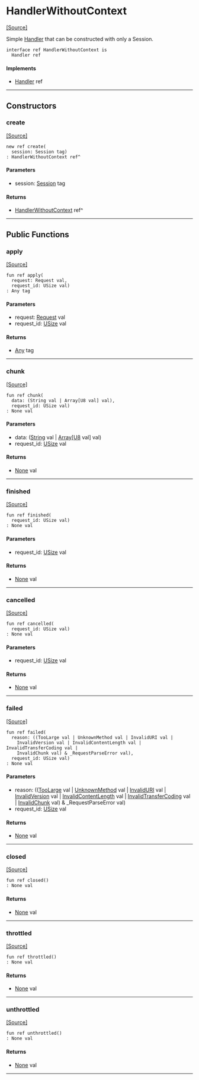 # HandlerWithoutContext
<span class="source-link">[[Source]](src/server/handler.md#L175)</span>

Simple [Handler](http-Handler.md) that can be constructed
with only a Session.


```pony
interface ref HandlerWithoutContext is
  Handler ref
```

#### Implements

* [Handler](server-Handler.md) ref

---

## Constructors

### create
<span class="source-link">[[Source]](src/server/handler.md#L180)</span>


```pony
new ref create(
  session: Session tag)
: HandlerWithoutContext ref^
```
#### Parameters

*   session: [Session](server-Session.md) tag

#### Returns

* [HandlerWithoutContext](server-HandlerWithoutContext.md) ref^

---

## Public Functions

### apply
<span class="source-link">[[Source]](src/server/handler.md#L102)</span>


```pony
fun ref apply(
  request: Request val,
  request_id: USize val)
: Any tag
```
#### Parameters

*   request: [Request](server-Request.md) val
*   request_id: [USize](builtin-USize.md) val

#### Returns

* [Any](builtin-Any.md) tag

---

### chunk
<span class="source-link">[[Source]](src/server/handler.md#L110)</span>


```pony
fun ref chunk(
  data: (String val | Array[U8 val] val),
  request_id: USize val)
: None val
```
#### Parameters

*   data: ([String](builtin-String.md) val | [Array](builtin-Array.md)\[[U8](builtin-U8.md) val\] val)
*   request_id: [USize](builtin-USize.md) val

#### Returns

* [None](builtin-None.md) val

---

### finished
<span class="source-link">[[Source]](src/server/handler.md#L116)</span>


```pony
fun ref finished(
  request_id: USize val)
: None val
```
#### Parameters

*   request_id: [USize](builtin-USize.md) val

#### Returns

* [None](builtin-None.md) val

---

### cancelled
<span class="source-link">[[Source]](src/server/handler.md#L122)</span>


```pony
fun ref cancelled(
  request_id: USize val)
: None val
```
#### Parameters

*   request_id: [USize](builtin-USize.md) val

#### Returns

* [None](builtin-None.md) val

---

### failed
<span class="source-link">[[Source]](src/server/handler.md#L128)</span>


```pony
fun ref failed(
  reason: ((TooLarge val | UnknownMethod val | InvalidURI val | 
    InvalidVersion val | InvalidContentLength val | InvalidTransferCoding val | 
    InvalidChunk val) & _RequestParseError val),
  request_id: USize val)
: None val
```
#### Parameters

*   reason: (([TooLarge](server-TooLarge.md) val | [UnknownMethod](server-UnknownMethod.md) val | [InvalidURI](server-InvalidURI.md) val | 
    [InvalidVersion](server-InvalidVersion.md) val | [InvalidContentLength](server-InvalidContentLength.md) val | [InvalidTransferCoding](server-InvalidTransferCoding.md) val | 
    [InvalidChunk](server-InvalidChunk.md) val) & _RequestParseError val)
*   request_id: [USize](builtin-USize.md) val

#### Returns

* [None](builtin-None.md) val

---

### closed
<span class="source-link">[[Source]](src/server/handler.md#L133)</span>


```pony
fun ref closed()
: None val
```

#### Returns

* [None](builtin-None.md) val

---

### throttled
<span class="source-link">[[Source]](src/server/handler.md#L138)</span>


```pony
fun ref throttled()
: None val
```

#### Returns

* [None](builtin-None.md) val

---

### unthrottled
<span class="source-link">[[Source]](src/server/handler.md#L143)</span>


```pony
fun ref unthrottled()
: None val
```

#### Returns

* [None](builtin-None.md) val

---

